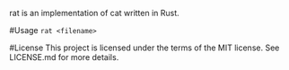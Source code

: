 rat is an implementation of cat written in Rust.

#Usage
`rat <filename>`

#License
This project is licensed under the terms of the MIT license. See LICENSE.md for more details.
